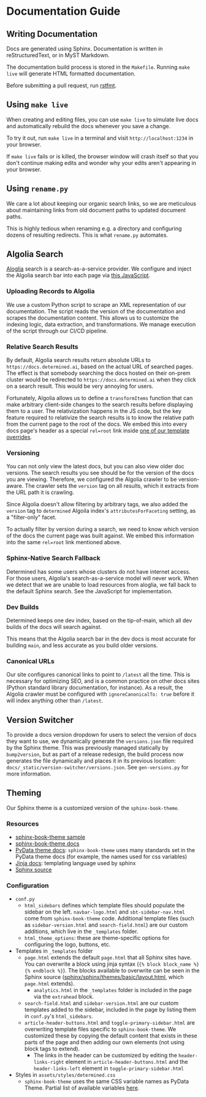 # Documentation Guide

## Writing Documentation

Docs are generated using Sphinx. Documentation is written in reStructuredText, or in MyST Markdown.

The documentation build process is stored in the `Makefile`. Running `make live` will generate HTML formatted documentation.

Before submitting a pull request, run [rstfmt](https://pypi.org/project/rstfmt/).

## Using `make live`

When creating and editing files, you can use `make live` to simulate live docs
and automatically rebuild the docs whenever you save a change.

To try it out, run `make live` in a terminal and visit `http://localhost:1234`
in your browser.

If `make live` fails or is killed, the browser window will crash itself so that
you don't continue making edits and wonder why your edits aren't appearing in
your browser.

## Using `rename.py`

We care a lot about keeping our organic search links, so we are meticulous
about maintaining links from old document paths to updated document paths.

This is highly tedious when renaming e.g. a directory and configuring dozens of
resulting redirects.  This is what `rename.py` automates.

## Algolia Search

[Aloglia](https://www.algolia.com) search is a search-as-a-service provider.
We configure and inject the Algolia search bar into each page via
[this JavaScript](assets/scripts/docsearch.sbt.js).

### Uploading Records to Algolia

We use a custom Python script to scrape an XML representation of our documentation.
The script reads the version of the documentation and scrapes the documentation content.
This allows us to customize the indexing logic, data extraction, and transformations.
We manage execution of the script through our CI/CD pipeline.

### Relative Search Results

By default, Algolia search results return absolute URLs to
`https://docs.determined.ai`, based on the actual URL of searched pages. The
effect is that somebody searching the docs hosted on their on-prem cluster
would be redirected to `https://docs.determined.ai` when they click on a search
result. This would be very annoying for users.

Fortunately, Algolia allows us to define a `transformItems` function that can
make arbitrary client-side changes to the search results before displaying them
to a user. The relativization happens in the JS code, but the key feature
required to relativize the search results is to know the relative path from the
current page to the root of the docs. We embed this into every docs page's
header as a special `rel=root` link inside
[one of our template overrides](_templates/page.html).

### Versioning

You can not only view the latest docs, but you can also view older doc
versions. The search results you see should be for the version of the docs you
are viewing. Therefore, we configured the Algolia crawler to be version-aware.
The crawler sets the `version` tag on all results, which it extracts from the
URL path it is crawling.

Since Algolia doesn't allow filtering by arbitrary tags, we also added the
`version` tag to `determined` Algoila index's `attributesForFaceting` setting,
as a "filter-only" facet.

To actually filter by version during a search, we need to know which version of
the docs the current page was built against. We embed this information into
the same `rel=root` link mentioned above.

### Sphinx-Native Search Fallback

Determined has some users whose clusters do not have internet access. For
those users, Algolia's search-as-a-service model will never work. When we
detect that we are unable to load resources from aloglia, we fall back to the
default Sphinx search. See the JavaScript for implementation.

### Dev Builds

Determined keeps one dev index, based on the tip-of-main, which all dev builds
of the docs will search against.

This means that the Algolia search bar in the dev docs is most accurate for
building `main`, and less accurate as you build older versions.

### Canonical URLs

Our site configures canonical links to point to `/latest` all the time. This is
necessary for optimizing SEO, and is a common practice on other docs sites
(Python standard library documentation, for instance). As a result, the Algolia
crawler must be configured with `ignoreCanonicalTo: true` before it will index
anything other than `/latest`.

## Version Switcher

To provide a docs version dropdown for users to select the version of docs they want to use, we dynamically generate the `versions.json` file required by the Sphinx theme. This was previously managed statically by `bump2version`, but as part of a release redesign, the build process now generates the file dynamically and places it in its previous location: `docs/_static/version-switcher/versions.json`. See `gen-versions.py` for more information.

## Theming

Our Sphinx theme is a customized version of the `sphinx-book-theme`.

### Resources

- [sphinx-book-theme sample](https://sphinx-themes.org/sample-sites/sphinx-book-theme/)
- [sphinx-book-theme docs](https://sphinx-book-theme.readthedocs.io/en/latest/index.html)
- [PyData theme docs](https://pydata-sphinx-theme.readthedocs.io/en/latest/index.html): `sphinx-book-theme` uses many standards set in the PyData theme docs (for example, the names used for css variables)
- [Jinja docs](https://jinja.palletsprojects.com/en/3.0.x/templates/): templating language used by sphinx
- [Sphinx source](https://github.com/sphinx-doc/sphinx/tree/master/sphinx/themes/basic)

### Configuration

- `conf.py`
  - `html_sidebars` defines which template files should populate the sidebar on the left. `navbar-logo.html` and `sbt-sidebar-nav.html` come from `sphinx-book-theme` code. Additional template files (such as `sidebar-version.html` and `search-field.html`) are our custom additions, which live in the `_templates` folder.
  - `html_theme_options`: these are theme-specific options for configuring the logo, buttons, etc.
- Templates in `_templates` folder
  - `page.html` extends the default `page.html` that all Sphinx sites have. You can overwrite a block using jinja syntax (`{% block block_name %}` `{% endblock %}`). The blocks available to overwrite can be seen in the Sphinx source ([sphinx/sphinx/themes/basic/layout.html](https://github.com/sphinx-doc/sphinx/blob/master/sphinx/themes/basic/layout.html), which `page.html` extends).
    - `analytics.html` in the `_templates` folder is included in the page via the `extrahead` block.
  - `search-field.html` and `sidebar-version.html` are our custom templates added to the sidebar, included in the page by listing them in `conf.py`'s `html_sidebars`.
  - `article-header-buttons.html` and `toggle-primary-sidebar.html` are overwriting template files specific to `sphinx-book-theme`. We customized these by copying the default content that exists in these parts of the page and then adding our own elements (not using block tags to extend).
    - The links in the header can be customized by editing the `header-links-right` element in `article-header-buttons.html` and the `header-links-left` element in `toggle-primary-sidebar.html`
- Styles in `assets/styles/determined.css`
  - `sphinx-book-theme` uses the same CSS variable names as PyData Theme. Partial list of available variables [here](https://pydata-sphinx-theme.readthedocs.io/en/latest/user_guide/styling.html).
